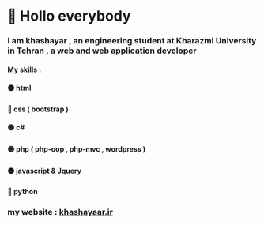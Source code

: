 # :wave: Hollo everybody
### I am khashayar , an engineering student at Kharazmi University in Tehran , a web and web application developer
#### My skills : 
#### 🟠 html 
#### 🔵 css ( bootstrap )
#### 🟢 c# 
#### 🟣 php ( php-oop , php-mvc , wordpress ) 
#### 🟠 javascript & Jquery 
#### 🔵 python  
### my website : [khashayaar.ir](https://khashayaar.ir)
